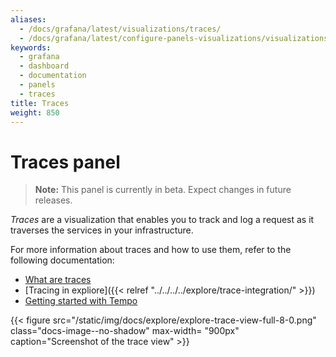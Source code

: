 ```yaml
---
aliases:
  - /docs/grafana/latest/visualizations/traces/
  - /docs/grafana/latest/configure-panels-visualizations/visualizations/traces/
keywords:
  - grafana
  - dashboard
  - documentation
  - panels
  - traces
title: Traces
weight: 850
---
```


# Traces panel

> **Note:** This panel is currently in beta. Expect changes in future releases.

_Traces_ are a visualization that enables you to track and log a request as it traverses the services in your infrastructure.

For more information about traces and how to use them, refer to the following documentation:

- [What are traces](https://grafana.com/docs/grafana-cloud/traces)
- [Tracing in expliore]({{< relref "../../../../explore/trace-integration/" >}})
- [Getting started with Tempo](https://grafana.com/docs/tempo/latest/getting-started)

{{< figure src="/static/img/docs/explore/explore-trace-view-full-8-0.png" class="docs-image--no-shadow" max-width= "900px" caption="Screenshot of the trace view" >}}
